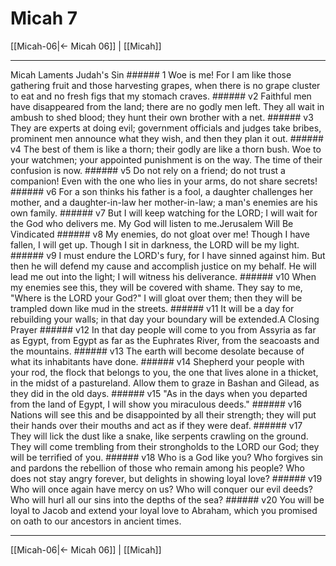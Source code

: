 # Micah 7

[[Micah-06|← Micah 06]] | [[Micah]]
***

Micah Laments Judah's Sin ###### 1 Woe is me! For I am like those gathering fruit and those harvesting grapes, when there is no grape cluster to eat and no fresh figs that my stomach craves. ###### v2 Faithful men have disappeared from the land; there are no godly men left. They all wait in ambush to shed blood; they hunt their own brother with a net. ###### v3 They are experts at doing evil; government officials and judges take bribes, prominent men announce what they wish, and then they plan it out. ###### v4 The best of them is like a thorn; their godly are like a thorn bush. Woe to your watchmen; your appointed punishment is on the way. The time of their confusion is now. ###### v5 Do not rely on a friend; do not trust a companion! Even with the one who lies in your arms, do not share secrets! ###### v6 For a son thinks his father is a fool, a daughter challenges her mother, and a daughter-in-law her mother-in-law; a man's enemies are his own family. ###### v7 But I will keep watching for the LORD; I will wait for the God who delivers me. My God will listen to me.Jerusalem Will Be Vindicated ###### v8 My enemies, do not gloat over me! Though I have fallen, I will get up. Though I sit in darkness, the LORD will be my light. ###### v9 I must endure the LORD's fury, for I have sinned against him. But then he will defend my cause and accomplish justice on my behalf. He will lead me out into the light; I will witness his deliverance. ###### v10 When my enemies see this, they will be covered with shame. They say to me, "Where is the LORD your God?" I will gloat over them; then they will be trampled down like mud in the streets. ###### v11 It will be a day for rebuilding your walls; in that day your boundary will be extended.A Closing Prayer ###### v12 In that day people will come to you from Assyria as far as Egypt, from Egypt as far as the Euphrates River, from the seacoasts and the mountains. ###### v13 The earth will become desolate because of what its inhabitants have done. ###### v14 Shepherd your people with your rod, the flock that belongs to you, the one that lives alone in a thicket, in the midst of a pastureland. Allow them to graze in Bashan and Gilead, as they did in the old days. ###### v15 "As in the days when you departed from the land of Egypt, I will show you miraculous deeds." ###### v16 Nations will see this and be disappointed by all their strength; they will put their hands over their mouths and act as if they were deaf. ###### v17 They will lick the dust like a snake, like serpents crawling on the ground. They will come trembling from their strongholds to the LORD our God; they will be terrified of you. ###### v18 Who is a God like you? Who forgives sin and pardons the rebellion of those who remain among his people? Who does not stay angry forever, but delights in showing loyal love? ###### v19 Who will once again have mercy on us? Who will conquer our evil deeds? Who will hurl all our sins into the depths of the sea? ###### v20 You will be loyal to Jacob and extend your loyal love to Abraham, which you promised on oath to our ancestors in ancient times.

***
[[Micah-06|← Micah 06]] | [[Micah]]
